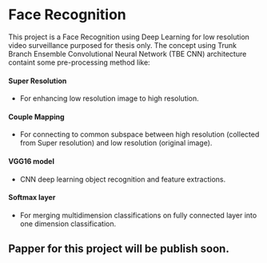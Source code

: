 # Face Recognition

This project is a Face Recognition using Deep Learning for low resolution video surveillance purposed for thesis only. The concept using Trunk Branch Ensemble Convolutional Neural Network (TBE CNN) architecture containt some pre-processing method like:

#### Super Resolution

- For enhancing low resolution image to high resolution.

#### Couple Mapping

- For connecting to common subspace between high resolution (collected from Super resolution) and low resolution (original image).

#### VGG16 model

- CNN deep learning object recognition and feature extractions.

#### Softmax layer

- For merging multidimension classifications on fully connected layer into one dimension classification.

## Papper for this project will be publish soon.
